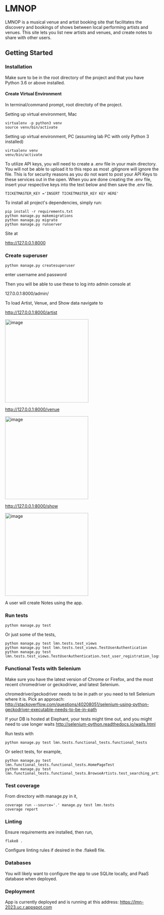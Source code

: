 # LMNOP

LMNOP is a musical venue and artist booking site that facilitates the discovery and bookings of shows between local performing artists and venues. This site lets you list new artists and venues, and create notes to share with other users.

## Getting Started

### Installation

Make sure to be in the root directory of the project and that you have Python 3.6 or above installed.

#### Create Virtual Environment

In terminal/command prompt, root directoty of the project.

Setting up virtual environment, Mac

```
virtualenv -p python3 venv
source venv/bin/activate
```

Setting up virtual environment, PC (assuming lab PC with only Python 3 installed)

```
virtualenv venv
venv/bin/activate
```

To utilize API keys, you will need to create a .env file in your main directory. You will not be able to upload it to this repo as most .gitignore will ignore the file. This is for security reasons as you do not want to post your API Keys to these services out in the open. When you are done creating the .env file, insert your respective keys into the text below and then save the .env file.

```
TICKETMASTER_KEY ='INSERT TICKETMASTER_KEY KEY HERE'
```

To install all project's dependencies, simply run:

```
pip install -r requirements.txt
python manage.py makemigrations
python manage.py migrate
python manage.py runserver
```

Site at

http://127.0.0.1:8000

### Create superuser

```
python manage.py createsuperuser
```

enter username and password

Then you will be able to use these to log into admin console at

127.0.0.1:8000/admin/

To load Artist, Venue, and Show data navigate to

http://127.0.0.1:8000/artist

<img width="273" alt="image" src="https://user-images.githubusercontent.com/111803746/236979549-6db316d1-34b8-4728-8d17-3f01f6f2d3b2.png">

http://127.0.0.1:8000/venue

<img width="272" alt="image" src="https://user-images.githubusercontent.com/111803746/236979584-47a7718f-704b-462c-a5d2-0307200f49c8.png">

http://127.0.0.1:8000/show

<img width="272" alt="image" src="https://user-images.githubusercontent.com/111803746/236979608-51f8bf11-c4c9-474c-8e84-fc96533d8648.png">

A user will create Notes using the app.

### Run tests

```
python manage.py test
```

Or just some of the tests,

```
python manage.py test lmn.tests.test_views
python manage.py test lmn.tests.test_views.TestUserAuthentication
python manage.py test lmn.tests.test_views.TestUserAuthentication.test_user_registration_logs_user_in
```

### Functional Tests with Selenium

Make sure you have the latest version of Chrome or Firefox, and the most recent chromedriver or geckodriver, and latest Selenium.

chromedriver/geckodriver needs to be in path or you need to tell Selenium where it is. Pick an approach: http://stackoverflow.com/questions/40208051/selenium-using-python-geckodriver-executable-needs-to-be-in-path

If your DB is hosted at Elephant, your tests might time out, and you might need to use longer waits http://selenium-python.readthedocs.io/waits.html

Run tests with

```
python manage.py test lmn.tests.functional_tests.functional_tests
```

Or select tests, for example,

```
python manage.py test lmn.functional_tests.functional_tests.HomePageTest
python manage.py test lmn.functional_tests.functional_tests.BrowseArtists.test_searching_artists
```

### Test coverage

From directory with manage.py in it,

```
coverage run --source='.' manage.py test lmn.tests
coverage report
```

### Linting

Ensure requirements are installed, then run,

```
flake8 .
```

Configure linting rules if desired in the .flake8 file.

### Databases

You will likely want to configure the app to use SQLite locally, and PaaS database when deployed.

### Deployment

App is currently deployed and is running at this address: https://lmn-2023.uc.r.appspot.com
